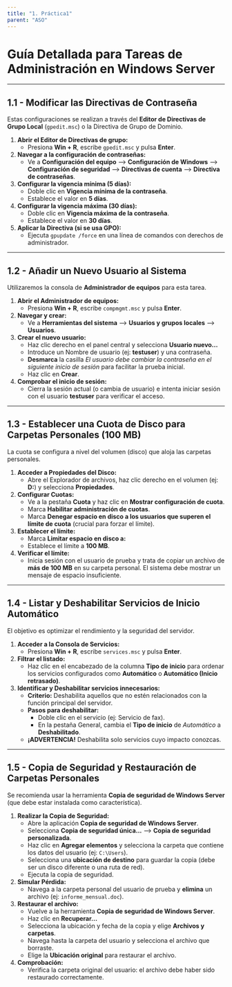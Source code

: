 ```yaml
---
title: "1. Práctica1"
parent: "ASO"
---
```


# Guía Detallada para Tareas de Administración en Windows Server

---

## 1.1 - Modificar las Directivas de Contraseña

Estas configuraciones se realizan a través del **Editor de Directivas de Grupo Local** (`gpedit.msc`) o la Directiva de Grupo de Dominio.

1.  **Abrir el Editor de Directivas de grupo:**
    * Presiona **Win + R**, escribe `gpedit.msc` y pulsa **Enter**.
2.  **Navegar a la configuración de contraseñas:**
    * Ve a **Configuración del equipo** --> **Configuración de Windows** --> **Configuración de seguridad** --> **Directivas de cuenta** --> **Directiva de contraseñas**.
3.  **Configurar la vigencia mínima (5 días):**
    * Doble clic en **Vigencia mínima de la contraseña**.
    * Establece el valor en **5 días**.
4.  **Configurar la vigencia máxima (30 días):**
    * Doble clic en **Vigencia máxima de la contraseña**.
    * Establece el valor en **30 días**.
5.  **Aplicar la Directiva (si se usa GPO):**
    * Ejecuta `gpupdate /force` en una línea de comandos con derechos de administrador.

---

## 1.2 - Añadir un Nuevo Usuario al Sistema

Utilizaremos la consola de **Administrador de equipos** para esta tarea.

1.  **Abrir el Administrador de equipos:**
    * Presiona **Win + R**, escribe `compmgmt.msc` y pulsa **Enter**.
2.  **Navegar y crear:**
    * Ve a **Herramientas del sistema** --> **Usuarios y grupos locales** --> **Usuarios**.
3.  **Crear el nuevo usuario:**
    * Haz clic derecho en el panel central y selecciona **Usuario nuevo...**
    * Introduce un Nombre de usuario (ej: **testuser**) y una contraseña.
    * **Desmarca** la casilla *El usuario debe cambiar la contraseña en el siguiente inicio de sesión* para facilitar la prueba inicial.
    * Haz clic en **Crear**.
4.  **Comprobar el inicio de sesión:**
    * Cierra la sesión actual (o cambia de usuario) e intenta iniciar sesión con el usuario **testuser** para verificar el acceso.

---

## 1.3 - Establecer una Cuota de Disco para Carpetas Personales (100 MB)

La cuota se configura a nivel del volumen (disco) que aloja las carpetas personales.

1.  **Acceder a Propiedades del Disco:**
    * Abre el Explorador de archivos, haz clic derecho en el volumen (ej: **D:**) y selecciona **Propiedades**.
2.  **Configurar Cuotas:**
    * Ve a la pestaña **Cuota** y haz clic en **Mostrar configuración de cuota**.
    * Marca **Habilitar administración de cuotas**.
    * Marca **Denegar espacio en disco a los usuarios que superen el límite de cuota** (crucial para forzar el límite).
3.  **Establecer el límite:**
    * Marca **Limitar espacio en disco a:**
    * Establece el límite a **100 MB**.
4.  **Verificar el límite:**
    * Inicia sesión con el usuario de prueba y trata de copiar un archivo de **más de 100 MB** en su carpeta personal. El sistema debe mostrar un mensaje de espacio insuficiente.

---

## 1.4 - Listar y Deshabilitar Servicios de Inicio Automático

El objetivo es optimizar el rendimiento y la seguridad del servidor.

1.  **Acceder a la Consola de Servicios:**
    * Presiona **Win + R**, escribe `services.msc` y pulsa **Enter**.
2.  **Filtrar el listado:**
    * Haz clic en el encabezado de la columna **Tipo de inicio** para ordenar los servicios configurados como **Automático** o **Automático (Inicio retrasado)**.
3.  **Identificar y Deshabilitar servicios innecesarios:**
    * **Criterio:** Deshabilita aquellos que no estén relacionados con la función principal del servidor.
    * **Pasos para deshabilitar:**
        * Doble clic en el servicio (ej: Servicio de fax).
        * En la pestaña General, cambia el **Tipo de inicio** de *Automático* a **Deshabilitado**.
    * **¡ADVERTENCIA!** Deshabilita solo servicios cuyo impacto conozcas.

---

## 1.5 - Copia de Seguridad y Restauración de Carpetas Personales

Se recomienda usar la herramienta **Copia de seguridad de Windows Server** (que debe estar instalada como característica).

1.  **Realizar la Copia de Seguridad:**
    * Abre la aplicación **Copia de seguridad de Windows Server**.
    * Selecciona **Copia de seguridad única...** --> **Copia de seguridad personalizada**.
    * Haz clic en **Agregar elementos** y selecciona la carpeta que contiene los datos del usuario (ej: `C:\Users`).
    * Selecciona una **ubicación de destino** para guardar la copia (debe ser un disco diferente o una ruta de red).
    * Ejecuta la copia de seguridad.
2.  **Simular Pérdida:**
    * Navega a la carpeta personal del usuario de prueba y **elimina** un archivo (ej: `informe_mensual.doc`).
3.  **Restaurar el archivo:**
    * Vuelve a la herramienta **Copia de seguridad de Windows Server**.
    * Haz clic en **Recuperar...**
    * Selecciona la ubicación y fecha de la copia y elige **Archivos y carpetas**.
    * Navega hasta la carpeta del usuario y selecciona el archivo que borraste.
    * Elige la **Ubicación original** para restaurar el archivo.
4.  **Comprobación:**
    * Verifica la carpeta original del usuario: el archivo debe haber sido restaurado correctamente.